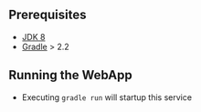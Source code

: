 ## Prerequisites

* [JDK 8](http://www.oracle.com/technetwork/java/javase/downloads/jdk8-downloads-2133151.html)
* [Gradle](https://gradle.org/) > 2.2

## Running the WebApp

* Executing `gradle run` will startup this service
